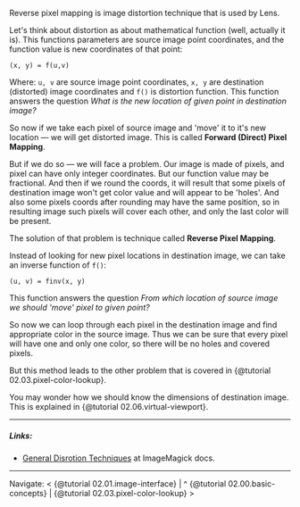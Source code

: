 Reverse pixel mapping is image distortion technique that is used by Lens.

Let's think about distortion as about mathematical function (well, actually it is).
This functions parameters are source image point coordinates, and the function value
is new coordinates of that point:
```
(x, y) = f(u,v)
``` 
Where:
`u, v` are source image point coordinates, `x, y` are destination (distorted) image
coordinates and `f()` is distortion function.
This function answers the question *What is the new location of given point in
destination image?*

So now if we take each pixel of source image and 'move' it to it's new location — we
will get distorted image. This is called **Forward (Direct) Pixel Mapping**.

But if we do so — we will face a problem. Our image is made of pixels, and pixel
can have only integer coordinates. But our function value may be fractional. And
then if we round the coords, it will result that some pixels of destination image
won't get color value and will appear to be 'holes'. And also some pixels coords
after rounding may have the same position, so in resulting image such pixels will
cover each other, and only the last color will be present.

The solution of that problem is technique called **Reverse Pixel Mapping**.

Instead of looking for new pixel locations in destination image, we can take an
inverse function of `f()`:
```
(u, v) = finv(x, y)
```
This function answers the question *From which location of source image we should
'move' pixel to given point?*

So now we can loop through each pixel in the destination image and find appropriate
color in the source image. Thus we can be sure that every pixel will have one and
only one color, so there will be no holes and covered pixels.

But this method leads to the other problem that is covered in
{@tutorial 02.03.pixel-color-lookup}.

You may wonder how we should know the dimensions of destination image. This is
explained in {@tutorial 02.06.virtual-viewport}.

---
##### Links:
* [General Disrotion Techniques](https://www.imagemagick.org/Usage/distorts/#summary)
at ImageMagick docs.

---

Navigate: < {@tutorial 02.01.image-interface}
| ^ {@tutorial 02.00.basic-concepts} | {@tutorial 02.03.pixel-color-lookup} >
